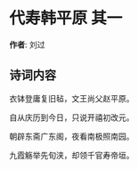 # 代寿韩平原  其一

**作者**: 刘过

## 诗词内容

衣钵登庸复旧毡，文王尚父赵平原。

自从庆历到今日，只说开禧初改元。

朝辟东斋广东阁，夜看南极照南园。

九霞觞举先旬浃，却领千官寿帝垣。


